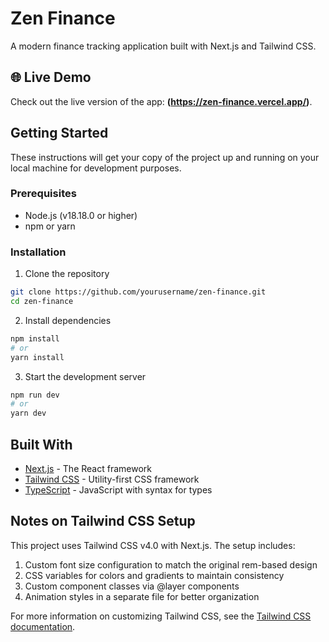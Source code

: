 # Zen Finance

A modern finance tracking application built with Next.js and Tailwind CSS.

## 🌐 Live Demo

Check out the live version of the app: **(https://zen-finance.vercel.app/)**.

## Getting Started

These instructions will get your copy of the project up and running on your
local machine for development purposes.

### Prerequisites

- Node.js (v18.18.0 or higher)
- npm or yarn

### Installation

1. Clone the repository

```bash
git clone https://github.com/yourusername/zen-finance.git
cd zen-finance
```

2. Install dependencies

```bash
npm install
# or
yarn install
```

3. Start the development server

```bash
npm run dev
# or
yarn dev
```

## Built With

- [Next.js](https://nextjs.org/) - The React framework
- [Tailwind CSS](https://tailwindcss.com/) - Utility-first CSS framework
- [TypeScript](https://www.typescriptlang.org/) - JavaScript with syntax for
  types

## Notes on Tailwind CSS Setup

This project uses Tailwind CSS v4.0 with Next.js. The setup includes:

1. Custom font size configuration to match the original rem-based design
2. CSS variables for colors and gradients to maintain consistency
3. Custom component classes via @layer components
4. Animation styles in a separate file for better organization

For more information on customizing Tailwind CSS, see the
[Tailwind CSS documentation](https://tailwindcss.com/docs/configuration).
